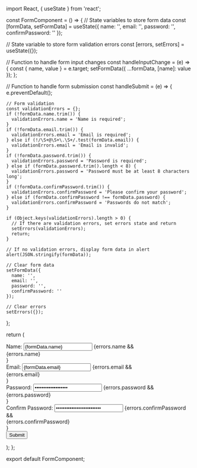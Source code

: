 import React, { useState } from 'react';

const FormComponent = () => {
  // State variables to store form data
  const [formData, setFormData] = useState({
    name: '',
    email: '',
    password: '',
    confirmPassword: ''
  });

  // State variable to store form validation errors
  const [errors, setErrors] = useState({});

  // Function to handle form input changes
  const handleInputChange = (e) => {
    const { name, value } = e.target;
    setFormData({
      ...formData,
      [name]: value
    });
  };

  // Function to handle form submission
  const handleSubmit = (e) => {
    e.preventDefault();

    // Form validation
    const validationErrors = {};
    if (!formData.name.trim()) {
      validationErrors.name = 'Name is required';
    }
    if (!formData.email.trim()) {
      validationErrors.email = 'Email is required';
    } else if (!/\S+@\S+\.\S+/.test(formData.email)) {
      validationErrors.email = 'Email is invalid';
    }
    if (!formData.password.trim()) {
      validationErrors.password = 'Password is required';
    } else if (formData.password.trim().length < 8) {
      validationErrors.password = 'Password must be at least 8 characters long';
    }
    if (!formData.confirmPassword.trim()) {
      validationErrors.confirmPassword = 'Please confirm your password';
    } else if (formData.confirmPassword !== formData.password) {
      validationErrors.confirmPassword = 'Passwords do not match';
    }

    if (Object.keys(validationErrors).length > 0) {
      // If there are validation errors, set errors state and return
      setErrors(validationErrors);
      return;
    }

    // If no validation errors, display form data in alert
    alert(JSON.stringify(formData));

    // Clear form data
    setFormData({
      name: '',
      email: '',
      password: '',
      confirmPassword: ''
    });

    // Clear errors
    setErrors({});
  };

  return (
    <form onSubmit={handleSubmit}>
      <div>
        <label htmlFor="name">Name:</label>
        <input 
          type="text" 
          id="name" 
          name="name" 
          value={formData.name} 
          onChange={handleInputChange} 
        />
        {errors.name && <div>{errors.name}</div>}
      </div>
      <div>
        <label htmlFor="email">Email:</label>
        <input 
          type="email" 
          id="email" 
          name="email" 
          value={formData.email} 
          onChange={handleInputChange} 
        />
        {errors.email && <div>{errors.email}</div>}
      </div>
      <div>
        <label htmlFor="password">Password:</label>
        <input 
          type="password" 
          id="password" 
          name="password" 
          value={formData.password} 
          onChange={handleInputChange} 
        />
        {errors.password && <div>{errors.password}</div>}
      </div>
      <div>
        <label htmlFor="confirmPassword">Confirm Password:</label>
        <input 
          type="password" 
          id="confirmPassword" 
          name="confirmPassword" 
          value={formData.confirmPassword} 
          onChange={handleInputChange} 
        />
        {errors.confirmPassword && <div>{errors.confirmPassword}</div>}
      </div>
      <button type="submit">Submit</button>
    </form>
  );
};

export default FormComponent;

